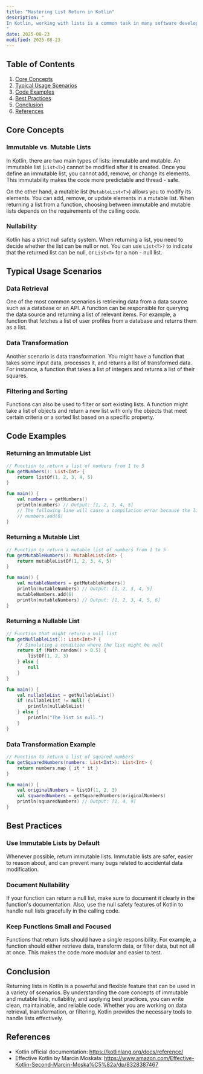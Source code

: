 ```yaml
---
title: "Mastering List Return in Kotlin"
description: "
In Kotlin, working with lists is a common task in many software development scenarios. Returning lists from functions is a fundamental operation that allows developers to encapsulate data retrieval or processing logic and make it reusable. This blog post aims to provide an in - depth exploration of returning lists in Kotlin, covering core concepts, typical usage scenarios, and best practices. Whether you are building a simple console application or a complex Android app, understanding how to return lists effectively can significantly improve your code's readability and maintainability.
"
date: 2025-08-23
modified: 2025-08-23
---
```


## Table of Contents
1. [Core Concepts](#core-concepts)
2. [Typical Usage Scenarios](#typical-usage-scenarios)
3. [Code Examples](#code-examples)
4. [Best Practices](#best-practices)
5. [Conclusion](#conclusion)
6. [References](#references)

## Core Concepts
### Immutable vs. Mutable Lists
In Kotlin, there are two main types of lists: immutable and mutable. An immutable list (`List<T>`) cannot be modified after it is created. Once you define an immutable list, you cannot add, remove, or change its elements. This immutability makes the code more predictable and thread - safe.

On the other hand, a mutable list (`MutableList<T>`) allows you to modify its elements. You can add, remove, or update elements in a mutable list. When returning a list from a function, choosing between immutable and mutable lists depends on the requirements of the calling code.

### Nullability
Kotlin has a strict null safety system. When returning a list, you need to decide whether the list can be null or not. You can use `List<T>?` to indicate that the returned list can be null, or `List<T>` for a non - null list.

## Typical Usage Scenarios
### Data Retrieval
One of the most common scenarios is retrieving data from a data source such as a database or an API. A function can be responsible for querying the data source and returning a list of relevant items. For example, a function that fetches a list of user profiles from a database and returns them as a list.

### Data Transformation
Another scenario is data transformation. You might have a function that takes some input data, processes it, and returns a list of transformed data. For instance, a function that takes a list of integers and returns a list of their squares.

### Filtering and Sorting
Functions can also be used to filter or sort existing lists. A function might take a list of objects and return a new list with only the objects that meet certain criteria or a sorted list based on a specific property.

## Code Examples

### Returning an Immutable List
```kotlin
// Function to return a list of numbers from 1 to 5
fun getNumbers(): List<Int> {
    return listOf(1, 2, 3, 4, 5)
}

fun main() {
    val numbers = getNumbers()
    println(numbers) // Output: [1, 2, 3, 4, 5]
    // The following line will cause a compilation error because the list is immutable
    // numbers.add(6) 
}
```

### Returning a Mutable List
```kotlin
// Function to return a mutable list of numbers from 1 to 5
fun getMutableNumbers(): MutableList<Int> {
    return mutableListOf(1, 2, 3, 4, 5)
}

fun main() {
    val mutableNumbers = getMutableNumbers()
    println(mutableNumbers) // Output: [1, 2, 3, 4, 5]
    mutableNumbers.add(6)
    println(mutableNumbers) // Output: [1, 2, 3, 4, 5, 6]
}
```

### Returning a Nullable List
```kotlin
// Function that might return a null list
fun getNullableList(): List<Int>? {
    // Simulating a condition where the list might be null
    return if (Math.random() > 0.5) {
        listOf(1, 2, 3)
    } else {
        null
    }
}

fun main() {
    val nullableList = getNullableList()
    if (nullableList != null) {
        println(nullableList)
    } else {
        println("The list is null.")
    }
}
```

### Data Transformation Example
```kotlin
// Function to return a list of squared numbers
fun getSquaredNumbers(numbers: List<Int>): List<Int> {
    return numbers.map { it * it }
}

fun main() {
    val originalNumbers = listOf(1, 2, 3)
    val squaredNumbers = getSquaredNumbers(originalNumbers)
    println(squaredNumbers) // Output: [1, 4, 9]
}
```

## Best Practices
### Use Immutable Lists by Default
Whenever possible, return immutable lists. Immutable lists are safer, easier to reason about, and can prevent many bugs related to accidental data modification.

### Document Nullability
If your function can return a null list, make sure to document it clearly in the function's documentation. Also, use the null safety features of Kotlin to handle null lists gracefully in the calling code.

### Keep Functions Small and Focused
Functions that return lists should have a single responsibility. For example, a function should either retrieve data, transform data, or filter data, but not all at once. This makes the code more modular and easier to test.

## Conclusion
Returning lists in Kotlin is a powerful and flexible feature that can be used in a variety of scenarios. By understanding the core concepts of immutable and mutable lists, nullability, and applying best practices, you can write clean, maintainable, and reliable code. Whether you are working on data retrieval, transformation, or filtering, Kotlin provides the necessary tools to handle lists effectively.

## References
- Kotlin official documentation: https://kotlinlang.org/docs/reference/
- Effective Kotlin by Marcin Moskała: https://www.amazon.com/Effective-Kotlin-Second-Marcin-Moska%C5%82a/dp/8328387467 